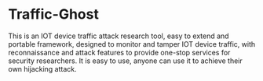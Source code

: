 # Traffic-Ghost
This is an IOT device traffic attack research tool, easy to extend and portable framework, designed to monitor and tamper IOT device traffic, with reconnaissance and attack features to provide one-stop services for security researchers. It is easy to use, anyone can use it to achieve their own hijacking attack.
